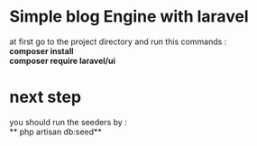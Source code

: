 # Simple blog Engine with laravel #


at first go to the project directory and run this commands :  
**composer install**  
**composer require laravel/ui**
# next step #  
you should run the seeders by :  
** php artisan db:seed**
